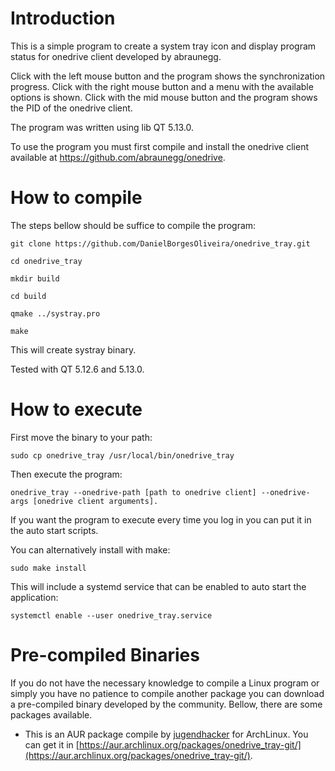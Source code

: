 # Introduction

This is a simple program to create a system tray icon and display program status for onedrive client developed by abraunegg.

Click with the left mouse button and the program shows the synchronization progress.
Click with the right mouse button and a menu with the available options is shown.
Click with the mid mouse button and the program shows the PID of the onedrive client.

The program was written using lib QT 5.13.0.

To use the program you must first compile and install the onedrive client available at https://github.com/abraunegg/onedrive.

# How to compile

The steps bellow should be suffice to compile the program:

```
git clone https://github.com/DanielBorgesOliveira/onedrive_tray.git

cd onedrive_tray

mkdir build

cd build

qmake ../systray.pro

make
```

This will create systray binary.

Tested with QT 5.12.6 and 5.13.0.

# How to execute

First move the binary to your path:

```
sudo cp onedrive_tray /usr/local/bin/onedrive_tray
```

Then execute the program:

```
onedrive_tray --onedrive-path [path to onedrive client] --onedrive-args [onedrive client arguments].
```

If you want the program to execute every time you log in you can put it in the auto start scripts.

You can alternatively install with make:

```
sudo make install
```

This will include a systemd service that can be enabled to auto start the application:

```
systemctl enable --user onedrive_tray.service
```

# Pre-compiled Binaries

If you do not have the necessary knowledge to compile a Linux program or simply you have no patience to compile another package you can download a pre-compiled binary developed by the community. Bellow, there are some packages available.

- This is an AUR package compile by [jugendhacker](https://github.com/jugendhacker) for ArchLinux. You can get it in [https://aur.archlinux.org/packages/onedrive_tray-git/](https://aur.archlinux.org/packages/onedrive_tray-git/).


